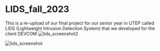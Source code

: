 # LIDS_fall_2023
This is a re-upload of our final project for our senior year in UTEP called LIDS (Lightweight Intrusion Detection System) that we developed for the client DEVCOM
![lids_screenshot2](https://github.com/mundisp/LIDS_fall_2023/assets/98133076/a8de63d1-a53c-4ed4-a2ab-5d6994b9c472)


![lids_screenshot](https://github.com/mundisp/LIDS_fall_2023/assets/98133076/3ce36723-bff5-47d5-8a23-78e549b58762)
